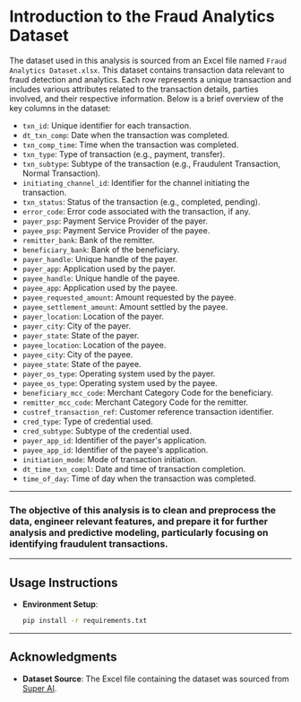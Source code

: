 # Introduction to the Fraud Analytics Dataset
 The dataset used in this analysis is sourced from an Excel file named `Fraud Analytics Dataset.xlsx`. This dataset contains transaction data relevant to fraud detection and analytics. Each row represents a unique transaction and includes various attributes related to the transaction details, parties involved, and their respective information. Below is a brief overview of the key columns in the dataset:

- `txn_id`: Unique identifier for each transaction.
- `dt_txn_comp`: Date when the transaction was completed.
- `txn_comp_time`: Time when the transaction was completed.
- `txn_type`: Type of transaction (e.g., payment, transfer).
- `txn_subtype`: Subtype of the transaction (e.g., Fraudulent Transaction, Normal Transaction).
- `initiating_channel_id`: Identifier for the channel initiating the transaction.
- `txn_status`: Status of the transaction (e.g., completed, pending).
- `error_code`: Error code associated with the transaction, if any.
- `payer_psp`: Payment Service Provider of the payer.
- `payee_psp`: Payment Service Provider of the payee.
- `remitter_bank`: Bank of the remitter.
- `beneficiary_bank`: Bank of the beneficiary.
- `payer_handle`: Unique handle of the payer.
- `payer_app`: Application used by the payer.
- `payee_handle`: Unique handle of the payee.
- `payee_app`: Application used by the payee.
- `payee_requested_amount`: Amount requested by the payee.
- `payee_settlement_amount`: Amount settled by the payee.
- `payer_location`: Location of the payer.
- `payer_city`: City of the payer.
- `payer_state`: State of the payer.
- `payee_location`: Location of the payee.
- `payee_city`: City of the payee.
- `payee_state`: State of the payee.
- `payer_os_type`: Operating system used by the payer.
- `payee_os_type`: Operating system used by the payee.
- `beneficiary_mcc_code`: Merchant Category Code for the beneficiary.
- `remitter_mcc_code`: Merchant Category Code for the remitter.
- `custref_transaction_ref`: Customer reference transaction identifier.
- `cred_type`: Type of credential used.
- `cred_subtype`: Subtype of the credential used.
- `payer_app_id`: Identifier of the payer's application.
- `payee_app_id`: Identifier of the payee's application.
- `initiation_mode`: Mode of transaction initiation.
- `dt_time_txn_compl`: Date and time of transaction completion.
- `time_of_day`: Time of day when the transaction was completed.
---
### The objective of this analysis is to clean and preprocess the data, engineer relevant features, and prepare it for further analysis and predictive modeling, particularly focusing on identifying fraudulent transactions.
---
## Usage Instructions

- **Environment Setup**:
  ```sh
  pip install -r requirements.txt
---
## Acknowledgments

- **Dataset Source**: The Excel file containing the dataset was sourced from [Super AI](https://getsuper.ai/post).
